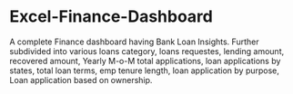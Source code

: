 # Excel-Finance-Dashboard
A complete Finance dashboard having Bank Loan Insights. 
Further subdivided into various loans category, loans requestes, lending amount, recovered amount, Yearly M-o-M total applications, loan applications by states, total loan terms, emp tenure length, loan application by purpose, Loan application based on ownership.
